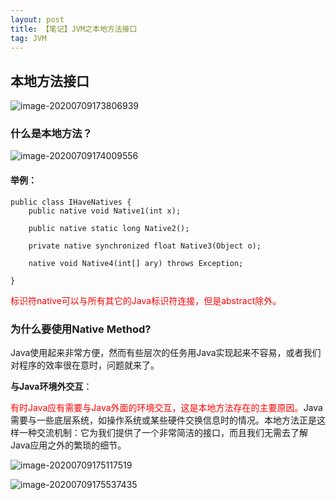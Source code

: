 ```yaml
---
layout: post
title: 【笔记】JVM之本地方法接口
tag: JVM
---
```


## 本地方法接口

![image-20200709173806939](https://gitee.com/XiaoShenKeHeBen/Static/raw/master/image-20200709173806939.png)

### 什么是本地方法？

![image-20200709174009556](https://gitee.com/XiaoShenKeHeBen/Static/raw/master/image-20200709174009556.png)

#### 举例：

```
public class IHaveNatives {
    public native void Native1(int x);

    public native static long Native2();

    private native synchronized float Native3(Object o);

    native void Native4(int[] ary) throws Exception;

}
```

<font color="red">标识符native可以与所有其它的Java标识符连接，但是abstract除外。</font>

### 为什么要使用Native Method?

Java使用起来非常方便，然而有些层次的任务用Java实现起来不容易，或者我们对程序的效率很在意时，问题就来了。

**与Java环境外交互**：

<font color="red">有时Java应有需要与Java外面的环境交互，这是本地方法存在的主要原因。</font>Java需要与一些底层系统，如操作系统或某些硬件交换信息时的情况。本地方法正是这样一种交流机制：它为我们提供了一个非常简洁的接口，而且我们无需去了解Java应用之外的繁琐的细节。

![image-20200709175117519](https://gitee.com/XiaoShenKeHeBen/Static/raw/master/image-20200709175117519.png)

![image-20200709175537435](https://gitee.com/XiaoShenKeHeBen/Static/raw/master/image-20200709175537435.png)